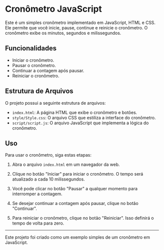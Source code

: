 # Cronômetro JavaScript

Este é um simples cronômetro implementado em JavaScript, HTML e CSS. Ele permite que você inicie, pause, continue e reinicie o cronômetro. O cronômetro exibe os minutos, segundos e milissegundos.

## Funcionalidades

- Iniciar o cronômetro.
- Pausar o cronômetro.
- Continuar a contagem após pausar.
- Reiniciar o cronômetro.

## Estrutura de Arquivos

O projeto possui a seguinte estrutura de arquivos:

- `index.html`: A página HTML que exibe o cronômetro e botões.
- `style/Style.css`: O arquivo CSS que estiliza a interface do cronômetro.
- `script/script.js`: O arquivo JavaScript que implementa a lógica do cronômetro.

## Uso

Para usar o cronômetro, siga estas etapas:

1. Abra o arquivo `index.html` em um navegador da web.

2. Clique no botão "Iniciar" para iniciar o cronômetro. O tempo será atualizado a cada 10 milissegundos.

3. Você pode clicar no botão "Pausar" a qualquer momento para interromper a contagem.

4. Se desejar continuar a contagem após pausar, clique no botão "Continuar".

5. Para reiniciar o cronômetro, clique no botão "Reiniciar". Isso definirá o tempo de volta para zero.

---
Este projeto foi criado como um exemplo simples de um cronômetro em JavaScript.
